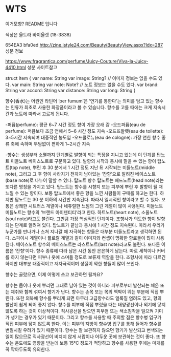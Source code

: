 # WTS

이거모향? README 입니다

색상은 울트라 바이올렛 (18-3838)

654EA3
bfa0ed
http://zine.istyle24.com/Beauty/BeautyView.aspx?Idx=287
성분 정보

https://www.fragrantica.com/perfume/Juicy-Couture/Viva-la-Juicy-4410.html
성분 사이트참고


struct Item {
    var name: String
    var image: String? // 이미지 정보는 없을 수도 있다.
    var main: String
    var note: Note? // 노트 정보는 없을 수도 있다.
    var brand: String
    var accord: String
    var distance: String
    var long: String
}

향수(香水)는 어원인 라틴어 ‘per fumum’은 ‘연기를 통한다’는 의미를 담고 있는 향수는 인류가 최초로 사용한 화장품이라고 볼 수 있습니다.  향수를 고를 때에는 크게 지속시간과 노트에 따라서 고르게 됩니다. 

-퍼퓸(perfume): 평균 6~7 시간 정도 향이 가장 오래 감
-오드퍼퓸(eau de perfume): 퍼퓸보다 조금 연해서 5~6 시간 정도 지속
-오드뜨왈렛(eau de toilette): 3~5시간 지속되며 대중적인 농도임
-오드콜로뉴(eau de cologne): 가장 연한 향수 종류 축에 속하며 부담없이 편하게 1~2시간 지속


-향수는 생성부터 소멸까지 단계별로 발향이 되는 특징을 지니고 있는데 이 단계를 탑노트 미들노트 베이스노트로 구분하고 있다. 발향의 시작과 동시에 맡을 수 있는 향이 탑노트(top note), 뿌린 후 30 분에서 1 시간 정도 지난 뒤 시작되는 미들노트(middle note), 그리고 그 후 향이 사라지기 전까지 남아있는 ‘잔향’으로 알려진 베이스노트(base note)로 나누어 말할 수 있다.
탑노트
향수 탑노트는 헤드노트(head note)라는 또다른 명칭을 가지고 있다. 탑노트는 향수를 시향지 또는 피부에 뿌린 후 발향이 될 때 느낄 수 있는 향이다. 보통 탑노트에서 좋은 향을 느낀 사람들이 구매를 하고는 한다. 하지만 탑노트는 30 분 이하의 시간만 지속된다. 따라서 일시적인 향이라고 할 수 있다. 보통은 상쾌한 시트러스 계열이나 네츄럴한 느낌의 그린 계열이 많이 사용된다.
미들노트
미들노트는 향수의 ‘브랜드 아이덴티티’라고 한다. 하트노트(heart note), 소울노트(soul note)라고도 불린다. 그만큼 가장 핵심적인 단계이다. 조향사가 의도한 향이 발향되는 단계로 알려져 있다. 탑노트가 끝남과 동시에 1 시간 정도 지속된다. 따라서 우리가 누군가를 만나거나 스쳐 지나갈 때 자극하는 향들은 대부분 미들노트라고 생각하면 된다. 스파이시 계열이나 플로랄 계열과 같이 이미지와 컨셉이 명확한 향료들이 많이 사용된다.
베이스노트
향수의 베이스노트는 라스트노트(last note)라고도 불린다. 또다른 이름은 ‘잔향’이다. 향수 종류에 따라 남은 시간 동안 은은하게 남는다. 따로 세척이나 커버를 하지 않는다면 피부나 옷에 스며들 정도로 보류제 역할을 한다. 조향사에 따라 다르긴 하지만 대부분 대중적이고 저자극적이며 성질이 약한 향들이 많이 쓰인다.

향수는 골랐으면, 이제 어떻게 쓰고 보관하면 될까요?

향수는 몸이나 옷에 뿌리면 그대로 남아 있는 것이 아니라 피부로부터 발산되는 체온 또는 체취와 함께 섞여서 향기가 난다. 향수는 손목 또는 목의 맥박이 뛰는 부분에 직접 뿌린다. 또한 의복에 향수를 뿌리게 되면 아무리 고급향수라도 얼룩질 염려도 있고, 향의 발산이 쉽게 되어 좋지 않다.
향수를 피부에 직접 뿌렸을 때는 태양광선이나 외기에 닿지 않도록 하는 것이 이상적이다. 직사광선을 받으면 피부염 또는 색소침착을 일으켜 기미가 생기는 경우가 있기 때문이다. 그리고 향수를 사용할 때 주의할 점은 향수병 입구가 직접 피부에 닿지 않도록 한다. 이는 피부의 지방이 향수병 입구를 통해 들어가 향수를 변질시킬 우려가 있기 때문이다.
향수는 잘 보관하지 않으면 향기가 발산되고 변색되는 일이 많으므로 직사광선이 비치지 않게 서랍이나 어두운 곳에 보관하는 것이 좋다. 또 향수는 온도에도 영향을 받는데 보통 15℃ 정도가 적당하고 향수를 사용한 후에는 마개를 꼭 막아두도록 유의한다.
